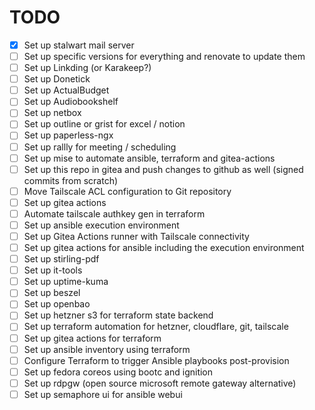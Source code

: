 # TODO

- [x] Set up stalwart mail server
- [ ] Set up specific versions for everything and renovate to update them
- [ ] Set up Linkding (or Karakeep?)
- [ ] Set up Donetick
- [ ] Set up ActualBudget
- [ ] Set up Audiobookshelf
- [ ] Set up netbox
- [ ] Set up outline or grist for excel / notion
- [ ] Set up paperless-ngx
- [ ] Set up rallly for meeting / scheduling
- [ ] Set up mise to automate ansible, terraform and gitea-actions
- [ ] Set up this repo in gitea and push changes to github as well (signed commits from scratch)
- [ ] Move Tailscale ACL configuration to Git repository
- [ ] Set up gitea actions
- [ ] Automate tailscale authkey gen in terraform
- [ ] Set up ansible execution environment
- [ ] Set up Gitea Actions runner with Tailscale connectivity
- [ ] Set up gitea actions for ansible including the execution environment
- [ ] Set up stirling-pdf
- [ ] Set up it-tools
- [ ] Set up uptime-kuma
- [ ] Set up beszel
- [ ] Set up openbao
- [ ] Set up hetzner s3 for terraform state backend
- [ ] Set up terraform automation for hetzner, cloudflare, git, tailscale
- [ ] Set up gitea actions for terraform
- [ ] Set up ansible inventory using terraform
- [ ] Configure Terraform to trigger Ansible playbooks post-provision
- [ ] Set up fedora coreos using bootc and ignition
- [ ] Set up rdpgw (open source microsoft remote gateway alternative)
- [ ] Set up semaphore ui for ansible webui
